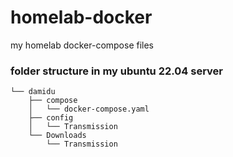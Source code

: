 # homelab-docker
my homelab docker-compose files

### folder structure in my ubuntu 22.04 server

```
└── damidu
    ├── compose
    │   └── docker-compose.yaml
    ├── config
    │   └── Transmission
    └── Downloads
        └── Transmission

```
